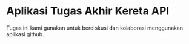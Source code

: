 # Aplikasi Tugas Akhir Kereta API
Tugas ini kami gunakan untuk berdiskusi dan kolaborasi menggunakan aplikasi github.
